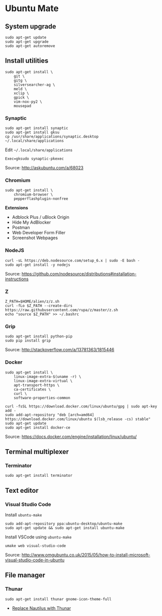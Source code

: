 Ubuntu Mate
===========

System upgrade
--------------

    sudo apt-get update
    sudo apt-get upgrade
    sudo apt-get autoremove

Install utilities
-----------------

    sudo apt-get install \
        git \
        gitg \
        silversearcher-ag \
        meld \
        xclip \
        gpick \
        vim-nox-py2 \
        mousepad

### Synaptic

    sudo apt-get install synaptic
    sudo apt-get install gksu
    cp /usr/share/applications/synaptic.desktop ~/.local/share/applications

Edit `~/.local/share/applications`

    Exec=gksudo synaptic-pkexec

Source: http://askubuntu.com/a/68023

### Chromium

    sudo apt-get install \
        chromium-browser \
        pepperflashplugin-nonfree

**Extensions**

  * Adblock Plus / uBlock Origin
  * Hide My AdBlocker
  * Postman
  * Web Developer Form Filler
  * Screenshot Webpages

### NodeJS

    curl -sL https://deb.nodesource.com/setup_6.x | sudo -E bash -
    sudo apt-get install -y nodejs

Source: <https://github.com/nodesource/distributions#installation-instructions>

### Z

    Z_PATH=$HOME/alien/z/z.sh
    curl -fLo $Z_PATH --create-dirs https://raw.githubusercontent.com/rupa/z/master/z.sh
    echo "source $Z_PATH" >> ~/.bashrc

### Grip

    sudo apt-get install python-pip
    sudo pip install grip

Source: <http://stackoverflow.com/a/13781363/1815446>

### Docker

    sudo apt-get install \
        linux-image-extra-$(uname -r) \
        linux-image-extra-virtual \
        apt-transport-https \
        ca-certificates \
        curl \
        software-properties-common

    curl -fsSL https://download.docker.com/linux/ubuntu/gpg | sudo apt-key add -
    sudo add-apt-repository "deb [arch=amd64] https://download.docker.com/linux/ubuntu $(lsb_release -cs) stable"
    sudo apt-get update
    sudo apt-get install docker-ce

Source: <https://docs.docker.com/engine/installation/linux/ubuntu/>

Terminal multiplexer
--------------------

### Terminator

    sudo apt-get install terminator

Text editor
-----------

### Visual Studio Code

Install `ubuntu-make`

    sudo add-apt-repository ppa:ubuntu-desktop/ubuntu-make
    sudo apt-get update && sudo apt-get install ubuntu-make

Install VSCode using `ubuntu-make`

    umake web visual-studio-code

Source: <http://www.omgubuntu.co.uk/2015/05/how-to-install-microsoft-visual-studio-code-in-ubuntu>

File manager
------------

### Thunar

    sudo apt-get install thunar gnome-icon-theme-full

  * [Replace Nautilus with Thunar](http://ubuntuguide.net/install-thunar-file-browser-and-make-default-in-gnome)
